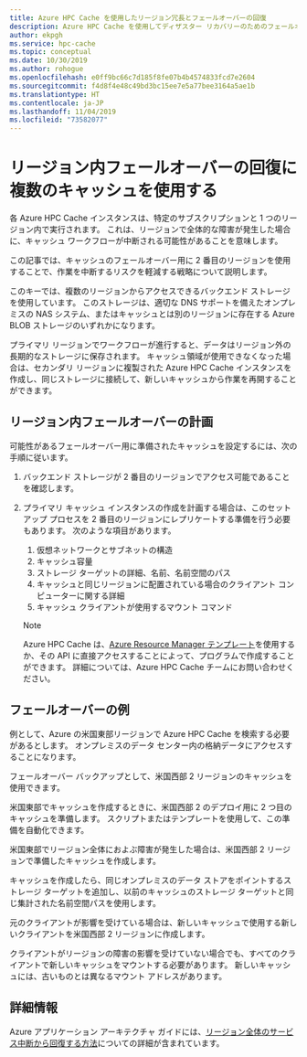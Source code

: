 ```yaml
---
title: Azure HPC Cache を使用したリージョン冗長とフェールオーバーの回復
description: Azure HPC Cache を使用してディザスター リカバリーのためのフェールオーバー機能を提供する技法
author: ekpgh
ms.service: hpc-cache
ms.topic: conceptual
ms.date: 10/30/2019
ms.author: rohogue
ms.openlocfilehash: e0ff9bc66c7d185f8fe07b4b4574833fcd7e2604
ms.sourcegitcommit: f4d8f4e48c49bd3bc15ee7e5a77bee3164a5ae1b
ms.translationtype: HT
ms.contentlocale: ja-JP
ms.lasthandoff: 11/04/2019
ms.locfileid: "73582077"
---
```

# <a name="use-multiple-caches-for-regional-failover-recovery"></a>リージョン内フェールオーバーの回復に複数のキャッシュを使用する

各 Azure HPC Cache インスタンスは、特定のサブスクリプションと 1 つのリージョン内で実行されます。 これは、リージョンで全体的な障害が発生した場合に、キャッシュ ワークフローが中断される可能性があることを意味します。

この記事では、キャッシュのフェールオーバー用に 2 番目のリージョンを使用することで、作業を中断するリスクを軽減する戦略について説明します。

このキーでは、複数のリージョンからアクセスできるバックエンド ストレージを使用しています。 このストレージは、適切な DNS サポートを備えたオンプレミスの NAS システム、またはキャッシュとは別のリージョンに存在する Azure BLOB ストレージのいずれかになります。

プライマリ リージョンでワークフローが進行すると、データはリージョン外の長期的なストレージに保存されます。 キャッシュ領域が使用できなくなった場合は、セカンダリ リージョンに複製された Azure HPC Cache インスタンスを作成し、同じストレージに接続して、新しいキャッシュから作業を再開することができます。

## <a name="planning-for-regional-failover"></a>リージョン内フェールオーバーの計画

可能性があるフェールオーバー用に準備されたキャッシュを設定するには、次の手順に従います。

1. バックエンド ストレージが 2 番目のリージョンでアクセス可能であることを確認します。
1. プライマリ キャッシュ インスタンスの作成を計画する場合は、このセットアップ プロセスを 2 番目のリージョンにレプリケートする準備を行う必要もあります。 次のような項目があります。

   1. 仮想ネットワークとサブネットの構造
   1. キャッシュ容量
   1. ストレージ ターゲットの詳細、名前、名前空間のパス
   1. キャッシュと同じリージョンに配置されている場合のクライアント コンピューターに関する詳細
   1. キャッシュ クライアントが使用するマウント コマンド

   > [!NOTE]
   > Azure HPC Cache は、[Azure Resource Manager テンプレート](../azure-resource-manager/template-deployment-overview.md)を使用するか、その API に直接アクセスすることによって、プログラムで作成することができます。 詳細については、Azure HPC Cache チームにお問い合わせください。

## <a name="failover-example"></a>フェールオーバーの例

例として、Azure の米国東部リージョンで Azure HPC Cache を検索する必要があるとします。 オンプレミスのデータ センター内の格納データにアクセスすることになります。

フェールオーバー バックアップとして、米国西部 2 リージョンのキャッシュを使用できます。

米国東部でキャッシュを作成するときに、米国西部 2 のデプロイ用に 2 つ目のキャッシュを準備します。 スクリプトまたはテンプレートを使用して、この準備を自動化できます。

米国東部でリージョン全体におよぶ障害が発生した場合は、米国西部 2 リージョンで準備したキャッシュを作成します。

キャッシュを作成したら、同じオンプレミスのデータ ストアをポイントするストレージ ターゲットを追加し、以前のキャッシュのストレージ ターゲットと同じ集計された名前空間パスを使用します。

元のクライアントが影響を受けている場合は、新しいキャッシュで使用する新しいクライアントを米国西部 2 リージョンに作成します。

クライアントがリージョンの障害の影響を受けていない場合でも、すべてのクライアントで新しいキャッシュをマウントする必要があります。 新しいキャッシュには、古いものとは異なるマウント アドレスがあります。

## <a name="learn-more"></a>詳細情報

Azure アプリケーション アーキテクチャ ガイドには、[リージョン全体のサービス中断から回復する方法](<https://docs.microsoft.com/azure/architecture/resiliency/recovery-loss-azure-region>)についての詳細が含まれています。
<!-- this should be an internal link instead of a URL but I can't find the tree  -->
